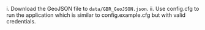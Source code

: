 i. Download the GeoJSON file to `data/GBR_GeoJSON.json`.
ii. Use config.cfg to run the application which is similar to config.example.cfg but with valid credentials.

